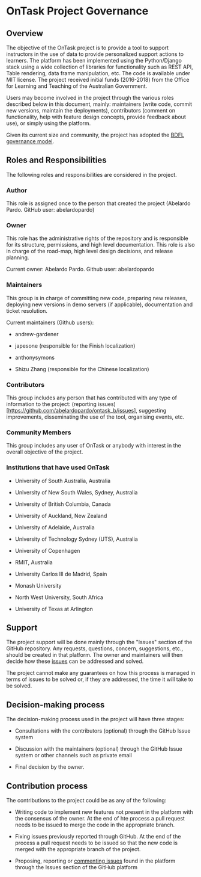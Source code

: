# OnTask Project Governance

## Overview

The objective of the OnTask project is to provide a tool to support instructors
in the use of data to provide personalized support actions to learners. The 
platform has been implemented using the Python/Django stack using a wide
collection of libraries for functionality such as REST API, Table rendering,
data frame manipulation, etc. The code is available under MIT license. The 
project received initial funds (2016-2018) from the Office for Learning and 
Teaching of the Australian Government.

Users may become involved in the project through the various roles described
below in this document, mainly: maintainers (write code, commit new versions,
maintain the deployments), contributors (comment on functionality, help with
feature design concepts, provide feedback about use), or simply using the 
platform.

Given its current size and community, the project has adopted the [BDFL governance model](http://oss-watch.ac.uk/resources/benevolentdictatorgovernancemodel). 

## Roles and Responsibilities

The following roles and responsibilities are considered in the project.

### Author

This role is assigned once to the person that created the project 
(Abelardo Pardo. GitHub user: abelardopardo)

### Owner

This role has the administrative rights of the repository and is responsible for
its structure, permissions, and high level documentation. This role is also in
charge of the road-map, high level design decisions, and release planning.

Current owner: Abelardo Pardo. Github user: abelardopardo

### Maintainers

This group is in charge of committing new code, preparing new releases, 
deploying new versions in demo servers (if applicable), documentation and 
ticket resolution.

Current maintainers (Github users):

- andrew-gardener

- japesone (responsible for the Finish localization)

- anthonysymons

- Shizu Zhang (responsible for the Chinese localization)


### Contributors

This group includes any person that has contributed with any type of information
to the project: (reporting issues)[https://github.com/abelardopardo/ontask_b/issues], suggesting improvements, disseminating the
use of the tool, organising events, etc.

### Community Members

This group includes any user of OnTask or anybody with interest in the overall
objective of the project.

### Institutions that have used OnTask

- University of South Australia, Australia

- University of New South Wales, Sydney, Australia

- University of British Columbia, Canada

- University of Auckland, New Zealand

- University of Adelaide, Australia

- University of Technology Sydney (UTS), Australia

- University of Copenhagen

- RMIT, Australia

- University Carlos III de Madrid, Spain

- Monash University

- North West University, South Africa

- University of Texas at Arlington
 
## Support

The project support will be done mainly through the "Issues" section of the 
GitHub repository. Any requests, questions, concern, suggestions, etc., should
be created in that platform. The owner and maintainers will then decide how 
these [issues](https://github.com/abelardopardo/ontask_b/issues) can be addressed and solved.

The project cannot make any guarantees on how this process is managed in terms
of issues to be solved or, if they are addressed, the time it will take to be
solved.

## Decision-making process

The decision-making process used in the project will have three stages:

- Consultations with the contributors (optional) through the GitHub Issue system

- Discussion with the maintainers (optional) through the GitHub Issue system or
  other channels such as private email

- Final decision by the owner.

## Contribution process

The contributions to the project could be as any of the following:

- Writing code to implement new features not present in the platform with the
  consensus of the owner. At the end of hte process a pull request needs to
  be issued to merge the code in the appropriate branch.

- Fixing issues previously reported through GitHub. At the end of the process
  a pull request needs to be issued so that the new code is merged with the
  appropriate branch of the project.

- Proposing, reporting or [commenting issues](https://github.com/abelardopardo/ontask_b/issues) found in the platform through the Issues section of the GitHub platform

